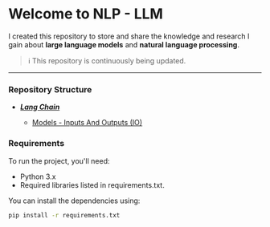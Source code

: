 # Welcome to NLP - LLM

I created this repository to store and share the knowledge and research I gain about **large language models** and **natural language processing**.

> ℹ️ This repository is continuously being updated.

---

### Repository Structure
- [***Lang Chain***](https://github.com/alirezasaharkhiz9/NLP-LLM/tree/main/Lang%20Chain)

  - [Models - Inputs And Outputs (IO)](https://github.com/alirezasaharkhiz9/NLP-LLM/blob/main/Lang%20Chain/InputsAndOutputs.ipynb)

### Requirements

To run the project, you'll need:

-   Python 3.x
-   Required libraries listed in requirements.txt.

You can install the dependencies using:

``` bash
pip install -r requirements.txt
```
